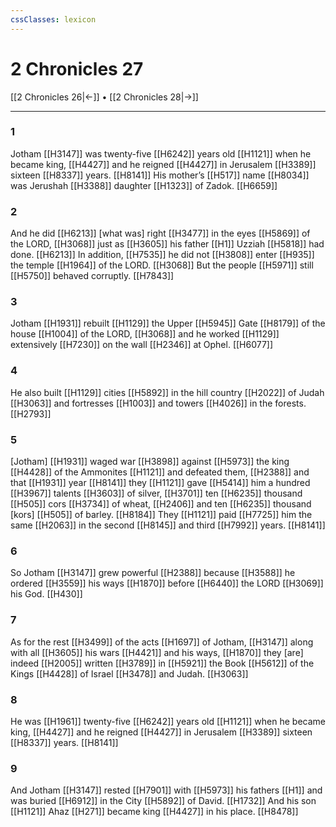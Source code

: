```yaml
---
cssClasses: lexicon
---
```


# 2 Chronicles 27

[[2 Chronicles 26|←]] • [[2 Chronicles 28|→]]

---

### 1
Jotham [[H3147]] was twenty-five [[H6242]] years old [[H1121]] when he became king, [[H4427]] and he reigned [[H4427]] in Jerusalem [[H3389]] sixteen [[H8337]] years. [[H8141]] His mother’s [[H517]] name [[H8034]] was Jerushah [[H3388]] daughter [[H1323]] of Zadok. [[H6659]]

### 2
And he did [[H6213]] [what was] right [[H3477]] in the eyes [[H5869]] of the LORD, [[H3068]] just as [[H3605]] his father [[H1]] Uzziah [[H5818]] had done. [[H6213]] In addition, [[H7535]] he did not [[H3808]] enter [[H935]] the temple [[H1964]] of the LORD. [[H3068]] But the people [[H5971]] still [[H5750]] behaved corruptly. [[H7843]]

### 3
Jotham [[H1931]] rebuilt [[H1129]] the Upper [[H5945]] Gate [[H8179]] of the house [[H1004]] of the LORD, [[H3068]] and he worked [[H1129]] extensively [[H7230]] on the wall [[H2346]] at Ophel. [[H6077]]

### 4
He also built [[H1129]] cities [[H5892]] in the hill country [[H2022]] of Judah [[H3063]] and fortresses [[H1003]] and towers [[H4026]] in the forests. [[H2793]]

### 5
[Jotham] [[H1931]] waged war [[H3898]] against [[H5973]] the king [[H4428]] of the Ammonites [[H1121]] and defeated them, [[H2388]] and that [[H1931]] year [[H8141]] they [[H1121]] gave [[H5414]] him  a hundred [[H3967]] talents [[H3603]] of silver, [[H3701]] ten [[H6235]] thousand [[H505]] cors [[H3734]] of wheat, [[H2406]] and ten [[H6235]] thousand [kors] [[H505]] of barley. [[H8184]] They [[H1121]] paid [[H7725]] him  the same [[H2063]] in the second [[H8145]] and third [[H7992]] years. [[H8141]]

### 6
So Jotham [[H3147]] grew powerful [[H2388]] because [[H3588]] he ordered [[H3559]] his ways [[H1870]] before [[H6440]] the LORD [[H3069]] his God. [[H430]]

### 7
As for the rest [[H3499]] of the acts [[H1697]] of Jotham, [[H3147]] along with all [[H3605]] his wars [[H4421]] and his ways, [[H1870]] they [are] indeed [[H2005]] written [[H3789]] in [[H5921]] the Book [[H5612]] of the Kings [[H4428]] of Israel [[H3478]] and Judah. [[H3063]]

### 8
He was [[H1961]] twenty-five [[H6242]] years old [[H1121]] when he became king, [[H4427]] and he reigned [[H4427]] in Jerusalem [[H3389]] sixteen [[H8337]] years. [[H8141]]

### 9
And Jotham [[H3147]] rested [[H7901]] with [[H5973]] his fathers [[H1]] and was buried [[H6912]] in the City [[H5892]] of David. [[H1732]] And his son [[H1121]] Ahaz [[H271]] became king [[H4427]] in his place. [[H8478]]

